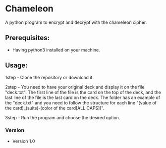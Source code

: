 Chameleon
====
A python program to encrypt and decrypt with the chameleon cipher.

## Prerequisites:
* Having python3 installed on your machine.

## Usage:
1step - Clone the repository or download it.

2step - You need to have your original deck and display it on the file "deck.txt". The first line of the file is the card on the top of the deck, and the last line of the file is the last card on the deck. The folder has an example of the "deck.txt" and you need to follow the structure for each line "(value of the card)_(suits)-(color of the card[ALL CAPS])".

3step - Run the program and choose the desired option.

### Version
* Version 1.0


